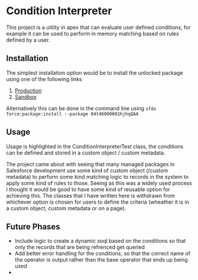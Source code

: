 # Condition Interpreter

This project is a utility in apex that can evaluate user defined conditions, for example it can be used to perform in memory matching based on rules defined by a user.

## Installation

The simplest installation option would be to install the unlocked package using one of the following links

1. [Production](https://login.salesforce.com/packaging/installPackage.apexp?p0=04t4K000001hjhqQAA)
2. [Sandbox](https://test.salesforce.com/packaging/installPackage.apexp?p0=04t4K000001hjhqQAA)

Alternatively this can be done in the command line using `sfdx force:package:install --package 04t4K000001hjhqQAA`

## Usage

Usage is highlighted in the ConditionInterpreterTest class, the conditions can be defined and stored in a custom object / custom metadata.

The project came about with seeing that many managed packages in Salesforce development use some kind of custom object (/custom metadata) to perform some kind matching logic to records in the system to apply some kind of rules to those. Seeing as this was a widely used process I thought it would be good to have some kind of reusable option for achieving this. The classes that I have written here is withdrawn from whichever option is chosen for users to define the criteria (wheather it is in a custom object, custom metadata or on a page).

## Future Phases

* Include logic to create a dynamic soql based on the conditions so that only the records that are being refrenced get queried
* Add better error handling for the conditions, so that the correct name of the operator is output rather than the base operator that ends up being used
*
